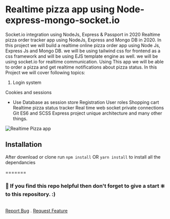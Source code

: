 # Realtime pizza app using Node-express-mongo-socket.io
Socket.io integration using NodeJs, Express & Passport in 2020
Realtime pizza order tracker app using NodeJs, Express and Mongo DB in 2020.
In this project we will build a realtime online pizza order app using Node Js, Express Js and Mongo DB. we will be using tailwind css for frontend as a css framework and will be using EJS template engine as well. we will be using socket.io for realtime communication.
Using This app we will be able to order a pizza and get realtime notifications about pizza status.
In this Project we will cover following topics:
1. Login system

Cookies and sessions
- Use Database as session store
Registration
User roles
Shopping cart
Realtime pizza status tracker
Real time web socket private connections
Git
ES6 and SCSS
Express project unique architecture
and many other things.

![Realtime Pizza app](https://github.com/codersgyan/realtime-pizza-app-node-express-mongo/blob/master/Screenshot%202020-09-21%20at%2023.03.06.png?raw=true)




## Installation 
After download or clone run `npm install` OR `yarn install` to install all the dependancies


=======
### 🙏 If you find this repo helpful then don't forget to give a start ❇️ to this repository. :)

<br>
<a href="https://github.com/silentkiller9369/pizzzaappnode/issues">Report Bug</a>
    .
<a href="https://github.com/silentkiller9369/pizzzaappnode/issues">Request Feature</a>